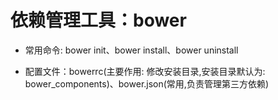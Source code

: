 # 依赖管理工具：bower

- 常用命令: bower init、bower install、bower uninstall

- 配置文件：bowerrc(主要作用: 修改安装目录,安装目录默认为: bower_components)、bower.json(常用,负责管理第三方依赖)